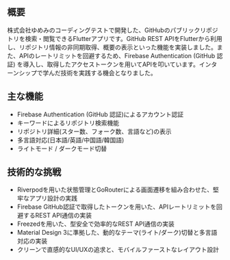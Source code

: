 ## 概要
株式会社ゆめみのコーディングテストで開発した、GitHubのパブリックリポジトリを検索・閲覧できるFlutterアプリです。GitHub REST APIをFlutterから利用し、リポジトリ情報の非同期取得、概要の表示といった機能を実装しました。また、APIのレートリミットを回避するため、Firebase Authentication (GitHub 認証) を導入し、取得したアクセストークンを用いてAPIを叩いています。インターンシップで学んだ技術を実践する機会となりました。

## 主な機能
- Firebase Authentication (GitHub 認証)によるアカウント認証
- キーワードによるリポジトリ検索機能
- リポジトリ詳細(スター数、フォーク数、言語など)の表示
- 多言語対応(日本語/英語/中国語/韓国語)
- ライトモード / ダークモード切替

## 技術的な挑戦
- Riverpodを用いた状態管理とGoRouterによる画面遷移を組み合わせた、堅牢なアプリ設計の実践
- Firebase GitHub認証で取得したトークンを用いた、APIレートリミットを回避するREST API通信の実装
- Freezedを用いた、型安全で効率的なREST API通信の実装
- Material Design 3に準拠した、動的なテーマ(ライト/ダーク)切替と多言語対応の実装
- クリーンで直感的なUI/UXの追求と、モバイルファーストなレイアウト設計
